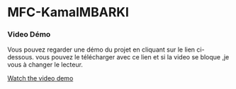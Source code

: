 # MFC-KamalMBARKI

### Video Démo

Vous pouvez regarder une démo du projet en cliquant sur le lien ci-dessous.
vous pouvez le télécharger avec ce lien et si la video se bloque ,je vous à changer le lecteur.   

[Watch the video demo](MFC_demo.mp4)
